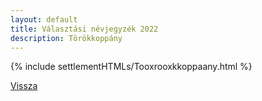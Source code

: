 ```yaml
---
layout: default
title: Választási névjegyzék 2022
description: Törökkoppány
---
```


{% include settlementHTMLs/Tooxrooxkkoppaany.html %}

[Vissza](./)